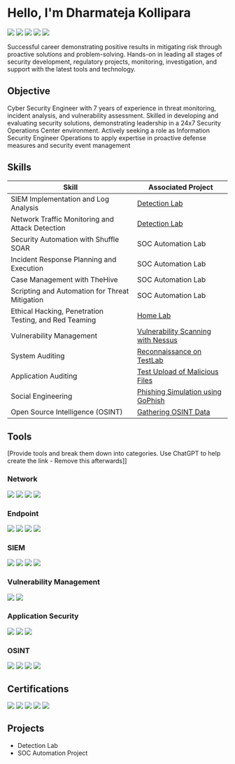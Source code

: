 # Hello, I'm Dharmateja Kollipara
<a href="https://www.linkedin.com/in/dharmateja-cyber/"><img src="https://img.shields.io/badge/-LinkedIn-0072b1?&style=for-the-badge&logo=linkedin&logoColor=white" /></a>
<a href="https://boogeyman57.github.io/about/"><img src="https://img.shields.io/badge/-Portfolio-24292F?&style=for-the-badge&logo=github&logoColor=white" /></a>
<a href="https://infosec.exchange/@boogeyman57"><img src="https://img.shields.io/badge/-Infosec_Exchange-7289DA?&style=for-the-badge&logo=mastodon&logoColor=white" /></a>
<a href="https://medium.com/@dharmatejak73"><img src="https://img.shields.io/badge/-Medium-12100E?&style=for-the-badge&logo=medium&logoColor=white" /></a>
<a href="https://x.com/teja0072"><img src="https://img.shields.io/badge/-X-1DA1F2?&style=for-the-badge&logo=x&logoColor=white" /></a>

Successful career demonstrating positive results in mitigating risk through proactive solutions and problem-solving. Hands-on in leading all stages of security development, regulatory projects, monitoring, investigation, and support with the latest tools and technology.  

## Objective

Cyber Security Engineer with 7 years of experience in threat monitoring, incident analysis, and vulnerability 
assessment. Skilled in developing and evaluating security solutions, demonstrating leadership in a 24x7 Security 
Operations Center environment. Actively seeking a role as Information Security Engineer Operations to apply expertise 
in proactive defense measures and security event management

## Skills

| Skill                                           | Associated Project                               |
|-------------------------------------------------|--------------------------------------------------|
| SIEM Implementation and Log Analysis            | [Detection Lab](https://google.com)              |
| Network Traffic Monitoring and Attack Detection | [Detection Lab](https://google.com)              |
| Security Automation with Shuffle SOAR           | SOC Automation Lab                               |
| Incident Response Planning and Execution        | SOC Automation Lab                               |
| Case Management with TheHive                    | SOC Automation Lab                               |
| Scripting and Automation for Threat Mitigation  | SOC Automation Lab                               |
| Ethical Hacking, Penetration Testing, and Red Teaming | [Home Lab](#)                              |
| Vulnerability Management                        | [Vulnerability Scanning with Nessus](#)          |
| System Auditing                                 | [Reconnaissance on TestLab](#)                   |
| Application Auditing                            | [Test Upload of Malicious Files](#)              |
| Social Engineering                              | [Phishing Simulation using GoPhish](#)           |
| Open Source Intelligence (OSINT)                | [Gathering OSINT Data](#)                        |




## Tools
[Provide tools and break them down into categories. Use ChatGPT to help create the link - Remove this afterwards]]

### Network
<div>
    <img src="https://img.shields.io/badge/-Wireshark-1679A7?&style=for-the-badge&logo=Wireshark&logoColor=white" />
    <img src="https://img.shields.io/badge/-Nmap-4682B4?&style=for-the-badge&logo=nmap&logoColor=white" />
    <img src="https://img.shields.io/badge/-Suricata-EF3B2D?&style=for-the-badge&logo=Suricata&logoColor=white" />
    <img src="https://img.shields.io/badge/-Zeek-777BB4?&style=for-the-badge&logo=zeek&logoColor=white" />
</div>


### Endpoint
<div>
    <img src="https://img.shields.io/badge/-Microsoft_Defender_for_Endpoint-00A4EF?&style=for-the-badge&logo=Microsoft&logoColor=white" />
    <img src="https://img.shields.io/badge/-Velociraptor-4B275F?&style=for-the-badge&logo=Velociraptor&logoColor=white" />
    <img src="https://img.shields.io/badge/-CrowdStrike-F80000?&style=for-the-badge&logo=Falcon&logoColor=white" />
    <img src="https://img.shields.io/badge/-Sysmon-333333?&style=for-the-badge&logo=Windows&logoColor=white" />
</div>


### SIEM
<div>
    <img src="https://img.shields.io/badge/-Microsoft_Sentinel-0078D4?&style=for-the-badge&logo=Microsoft&logoColor=white" />
    <img src="https://img.shields.io/badge/-Splunk-000000?&style=for-the-badge&logo=Splunk&logoColor=white" />
    <img src="https://img.shields.io/badge/-Elastic-005571?&style=for-the-badge&logo=Elastic&logoColor=white" />
    <img src="https://img.shields.io/badge/-Graylog-00A2C7?&style=for-the-badge&logo=Graylog&logoColor=white" />
</div>

### Vulnerability Management
<div>
    <img src="https://img.shields.io/badge/-Nessus-0679A1?&style=for-the-badge&logo=Tenable&logoColor=white" />
    <img src="https://img.shields.io/badge/-OpenVAS-28A745?&style=for-the-badge&logo=openvas&logoColor=white" />
</div>

### Application Security
<div>
    <img src="https://img.shields.io/badge/-Burp_Suite-FF5722?&style=for-the-badge&logo=burpsuite&logoColor=white" />
    <img src="https://img.shields.io/badge/-OWASP-000000?&style=for-the-badge&logo=owasp&logoColor=white" />
    <img src="https://img.shields.io/badge/-ZAP-FF4B4B?&style=for-the-badge&logo=owaspzap&logoColor=white" />
</div>

### OSINT
<div>
    <img src="https://img.shields.io/badge/-Maltego-1679A7?&style=for-the-badge&logo=maltego&logoColor=white" />
    <img src="https://img.shields.io/badge/-Shodan-FF0000?&style=for-the-badge&logo=shodan&logoColor=white" />
    <img src="https://img.shields.io/badge/-Recon--ng-5C2D91?&style=for-the-badge&logo=python&logoColor=white" />
    <img src="https://img.shields.io/badge/-The_Harvester-FF5733?&style=for-the-badge&logo=linux&logoColor=white" />
</div>

## Certifications
<div>
    <img src="https://img.shields.io/badge/-Security%2B-FF0000?&style=for-the-badge&logo=CompTIA&logoColor=white" />
    <img src="https://img.shields.io/badge/-CySA%2B-FF0000?&style=for-the-badge&logo=CompTIA&logoColor=white" />
    <img src="https://img.shields.io/badge/-CCNA-1BA0D7?&style=for-the-badge&logo=Cisco&logoColor=white" />
    <img src="https://img.shields.io/badge/-ISC2_CC-00AAFF?&style=for-the-badge&logo=ISC2&logoColor=white" />
    <img src="https://img.shields.io/badge/-Certified_AppSec_Practitioner-005571?&style=for-the-badge&logo=OWASP&logoColor=white" />
</div>


## Projects
- Detection Lab
- SOC Automation Project
